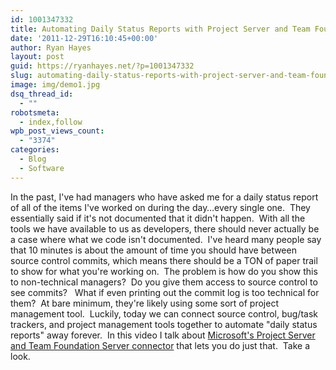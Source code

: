 ```yaml
---
id: 1001347332
title: Automating Daily Status Reports with Project Server and Team Foundation Server
date: '2011-12-29T16:10:45+00:00'
author: Ryan Hayes
layout: post
guid: https://ryanhayes.net/?p=1001347332
slug: automating-daily-status-reports-with-project-server-and-team-foundation-server/
image: img/demo1.jpg
dsq_thread_id:
  - ""
robotsmeta:
  - index,follow
wpb_post_views_count:
  - "3374"
categories:
  - Blog
  - Software
---
```

In the past, I've had managers who have asked me for a daily status report of all of the items I've worked on during the day&#8230;every single one.  They essentially said if it's not documented that it didn't happen.  With all the tools we have available to us as developers, there should never actually be a case where what we code isn't documented.  I've heard many people say that 10 minutes is about the amount of time you should have between source control commits, which means there should be a TON of paper trail to show for what you're working on.  The problem is how do you show this to non-technical managers?  Do you give them access to source control to see commits?   What if even printing out the commit log is too technical for them?  At bare minimum, they're likely using some sort of project management tool.  Luckily, today we can connect source control, bug/task trackers, and project management tools together to automate "daily status reports" away forever.  In this video I talk about [Microsoft's Project Server and Team Foundation Server connector](https://blogs.msdn.com/b/bharry/archive/2011/03/08/vs-tfs-2010-sp1-and-tfs-project-server-integration-feature-pack-have-released.aspx) that lets you do just that.  Take a look.

&nbsp;
